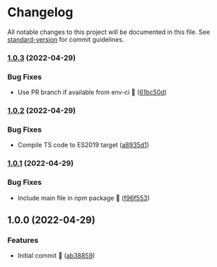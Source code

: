 # Changelog

All notable changes to this project will be documented in this file. See [standard-version](https://github.com/conventional-changelog/standard-version) for commit guidelines.

### [1.0.3](https://github.com/viswiz-io/viswiz-cypress/compare/v1.0.2...v1.0.3) (2022-04-29)


### Bug Fixes

* Use PR branch if available from env-ci :bug: ([61bc50d](https://github.com/viswiz-io/viswiz-cypress/commit/61bc50d599304d7fa54533ef57a9e213af3f2f4e))

### [1.0.2](https://github.com/viswiz-io/viswiz-cypress/compare/v1.0.1...v1.0.2) (2022-04-29)


### Bug Fixes

* Compile TS code to ES2019 target ([a8935d1](https://github.com/viswiz-io/viswiz-cypress/commit/a8935d16968df3131eec956c44e5869cd167c2d8))

### [1.0.1](https://github.com/viswiz-io/viswiz-cypress/compare/v1.0.0...v1.0.1) (2022-04-29)


### Bug Fixes

* Include main file in npm package :bug: ([f96f553](https://github.com/viswiz-io/viswiz-cypress/commit/f96f5533ee87d66b7a2ed6e6af4abf11115364e7))

## 1.0.0 (2022-04-29)


### Features

* Initial commit :tada: ([ab38859](https://github.com/viswiz-io/viswiz-cypress/commit/ab38859d50f5dc4a5a931871a9b1d5fb5b9a4c29))
